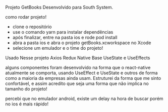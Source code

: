 Projeto GetBooks 
Desenvolvido para South System.

como rodar projeto!
 - clone o repositório
 - use o comando yarn para instalar dependências
 - após finalizar, entre na pasta ios e rode pod install
 - abra a pasta ios e abra o projeto getBooks.xcworkspace no Xcode
 - selecione um emulador e o time do projeto!

 Usado Nesse projeto
 Axios
 Redux
 Native Base 
 UseState e UseEffects

 alguns componentes foram desenvolvido na forma que o react-native atualmente se comporta,
 usando UseEffect e UseState e outros de forma como a maioria da empresas ainda usam.
Estruturei da forma que me sinto confortável, e assim acredito que seja uma forma que não implica no tamanho do projeto!

percebi que no emulador android, existe um delay na hora de buscar porém no ios é mais rápido!
